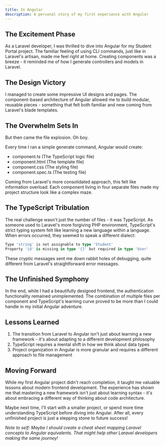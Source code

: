 ```yaml
---
title: In Angular
description: A personal story of my first experience with Angular
---
```



## The Excitement Phase

As a Laravel developer, I was thrilled to dive into Angular for my Student Portal project. The familiar feeling of using CLI commands, just like in Laravel's artisan, made me feel right at home. Creating components was a breeze - it reminded me of how I generate controllers and models in Laravel.

## The Design Victory

I managed to create some impressive UI designs and pages. The component-based architecture of Angular allowed me to build modular, reusable pieces - something that felt both familiar and new coming from Laravel's blade templates.

## The Overwhelm Sets In

But then came the file explosion. Oh boy.

Every time I ran a simple generate command, Angular would create:
- component.ts (The TypeScript logic file)
- component.html (The template file)
- component.css (The styling file)
- component.spec.ts (The testing file)

Coming from Laravel's more consolidated approach, this felt like information overload. Each component living in four separate files made my project structure look like a complex maze.

## The TypeScript Tribulation

The real challenge wasn't just the number of files - it was TypeScript. As someone used to Laravel's more forgiving PHP environment, TypeScript's strict typing system felt like learning a new language within a language. When errors occurred, they seemed to speak a different dialect:

```typescript
Type 'string' is not assignable to type 'Student'
Property 'id' is missing in type '{}' but required in type 'User'
```

These cryptic messages sent me down rabbit holes of debugging, quite different from Laravel's straightforward error messages.

## The Unfinished Symphony

In the end, while I had a beautifully designed frontend, the authentication functionality remained unimplemented. The combination of multiple files per component and TypeScript's learning curve proved to be more than I could handle in my initial Angular adventure.

## Lessons Learned

1. The transition from Laravel to Angular isn't just about learning a new framework - it's about adapting to a different development philosophy
2. TypeScript requires a mental shift in how we think about data types
3. Project organization in Angular is more granular and requires a different approach to file management

## Moving Forward

While my first Angular project didn't reach completion, it taught me valuable lessons about modern frontend development. The experience has shown me that mastering a new framework isn't just about learning syntax - it's about embracing a different way of thinking about code architecture.

Maybe next time, I'll start with a smaller project, or spend more time understanding TypeScript before diving into Angular. After all, every unfinished project is just a stepping stone to future success!

_Note to self: Maybe I should create a cheat sheet mapping Laravel concepts to Angular equivalents. That might help other Laravel developers making the same journey!_
